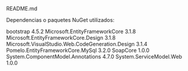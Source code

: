 README.md

Dependencias o paquetes NuGet utilizados:

bootstrap 4.5.2
Microsoft.EntityFrameworkCore 3.1.8
Microsoft.EntityFrameworkCore.Design 3.1.8
Microsoft.VisualStudio.Web.CodeGeneration.Design 3.1.4
Pomelo.EntityFrameworkCore.MySql 3.2.0
SoapCore 1.0.0
System.ComponentModel.Annotations 4.7.0
System.ServiceModel.Web 1.0.0

